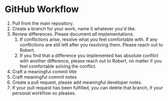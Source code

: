 # GitHub Workflow
1) Pull from the main repository.
2) Create a branch for your work, name it whatever you'd like.
3) Review differences. Please document *all* implementations.
	1) If conflictions arise, resolve what you feel comfortable with. If any conflictions are still left after you resolving them. Please reach out to Robert.
	2) If you find that a difference you implemented has absolute conflict with another difference, please reach out to Robert, no matter if you feel comfortable solving the conflict.
4) Craft a meaningful commit title
5) Craft meaningful commit notes
6) Create a pull request, please add meaningful developer notes.
7) If your pull request has been fulfilled, you can delete that branch, if your personal workflow so pleases.